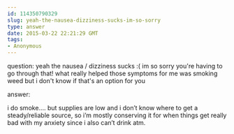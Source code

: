 ```yaml
---
id: 114350790329
slug: yeah-the-nausea-dizziness-sucks-im-so-sorry
type: answer
date: 2015-03-22 22:21:29 GMT
tags:
- Anonymous
---
```

question: yeah the nausea / dizziness sucks :( im so sorry you're having to go through that! what really helped those symptoms for me was smoking weed but i don't know if that's an option for you

answer: <p>i do smoke.... but supplies are low and i don’t know where to get a steady/reliable source, so i’m mostly conserving it for when things get really bad with my anxiety since i also can’t drink atm.</p>